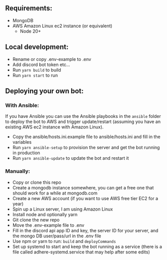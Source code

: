 ## Requirements:

- MongoDB
- AWS Amazon Linux ec2 instance (or equivalent)
  - Node 20+

## Local development:

- Rename or copy .env-example to .env
- Add discord bot token etc...
- Run `yarn build` to build
- Run `yarn start` to run

## Deploying your own bot:

### With Ansible:

If you have Ansible you can use the Ansible playbooks in the `ansible` folder to deploy the bot to AWS and trigger update/restart (assuming you have an existing AWS ec2 instance with Amazon Linux).

- Copy the ansible/hosts.ini.example file to ansible/hosts.ini and fill in the variables
- Run `yarn ansible-setup` to provision the server and get the bot running in production
- Run `yarn ansible-update` to update the bot and restart it

### Manually:

- Copy or clone this repo
- Create a mongodb instance somewhere, you can get a free one that should work for a while at mongodb.com
- Create a new AWS account (if you want to use AWS free tier EC2 for a year)
- Spin up a Linux server, I am using Amazon Linux
- Install node and optionally yarn
- Git clone the new repo
- Move the .env-example file to .env
- Fill in the discord api app ID and key, the server ID for your server, and the mongo DB user/pass/url in the .env file
- Use npm or yarn to run: `build` and `deployCommands`
- Set up systemd to start and keep the bot running as a service (there is a file called adhere-systemd.service that may help after some edits)
